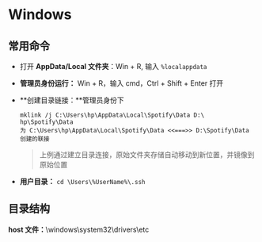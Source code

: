 # Windows

## 常用命令

+ 打开 **AppData/Local 文件夹**：Win + R, 输入 `%localappdata`  

+ **管理员身份运行：** Win + R，输入 cmd，Ctrl + Shift + Enter 打开

+ **创建目录链接：**管理员身份下

  ```shell
  mklink /j C:\Users\hp\AppData\Local\Spotify\Data D:\ hp\Spotify\Data
  为 C:\Users\hp\AppData\Local\Spotify\Data <<===>> D:\Spotify\Data 创建的联接
  ```

  > 上例通过建立目录连接，原始文件夹存储自动移动到新位置，并镜像到原始位置

+ **用户目录：** `cd \Users\%UserName%\.ssh`



## 目录结构

**host 文件：**\windows\system32\drivers\etc